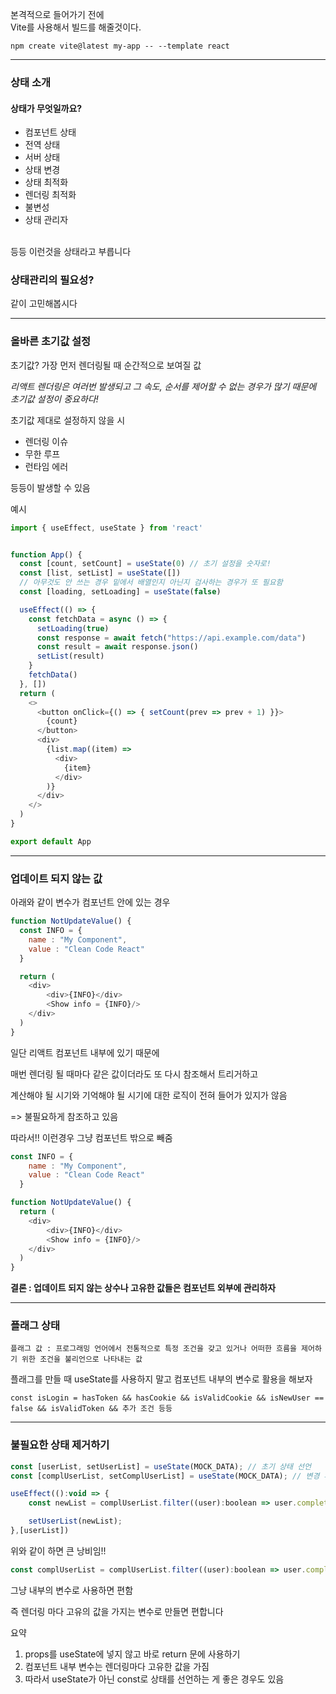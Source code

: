본격적으로 들어가기 전에 \
Vite를 사용해서 빌드를 해줄것이다.

<pre>
<code>npm create vite@latest my-app -- --template react</code>
</pre>

 * * *

### **상태 소개**

#### 상태가 무엇일까요?
* 컴포넌트 상태
* 전역 상태
* 서버 상태
* 상태 변경
* 상태 최적화
* 렌더링 최적화
* 불변성
* 상태 관리자

<br/>등등 이런것을 상태라고 부릅니다

### 상태관리의 필요성? 
같이 고민해봅시다

***

### **올바른 초기값 설정**

초기값? 
가장 먼저 렌더링될 때 순간적으로 보여질 값

*리액트 렌더링은 여러번 발생되고 그 속도, 순서를 제어할 수 없는 경우가 많기 때문에 초기값 설정이 중요하다!*


초기값 제대로 설정하지 않을 시
* 렌더링 이슈
* 무한 루프
* 런타임 에러

등등이 발생할 수 있음


예시
```javascript
import { useEffect, useState } from 'react'


function App() {
  const [count, setCount] = useState(0) // 초기 설정을 숫자로!
  const [list, setList] = useState([])
  // 아무것도 안 쓰는 경우 밑에서 배열인지 아닌지 검사하는 경우가 또 필요함 
  const [loading, setLoading] = useState(false)

  useEffect(() => {
    const fetchData = async () => {
      setLoading(true)
      const response = await fetch("https://api.example.com/data")
      const result = await response.json()
      setList(result)
    }
    fetchData()
  }, [])
  return (
    <>
      <button onClick={() => { setCount(prev => prev + 1) }}>
        {count}
      </button>
      <div>
        {list.map((item) =>
          <div>
            {item}
          </div>
        )}
      </div>
    </>
  )
}

export default App

```


***
### 업데이트 되지 않는 값

아래와 같이 변수가 컴포넌트 안에 있는 경우
```javascript
function NotUpdateValue() {
  const INFO = {
    name : "My Component",
    value : "Clean Code React"
  }

  return (
    <div>
        <div>{INFO}</div>
        <Show info = {INFO}/>
    </div>
  )
}
```

일단 리액트 컴포넌트 내부에 있기 때문에

매번 렌더링 될 때마다 같은 값이더라도 또 다시 참조해서 트리거하고

계산해야 될 시기와 기억해야 될 시기에 대한 로직이 전혀 들어가 있지가 않음

=>  불필요하게 참조하고 있음

따라서!! 이런경우 그냥 컴포넌트 밖으로 빼줌

```javascript
const INFO = {
    name : "My Component",
    value : "Clean Code React"
  }

function NotUpdateValue() {
  return (
    <div>
        <div>{INFO}</div>
        <Show info = {INFO}/>
    </div>
  )
}
```

**결론 : 업데이트 되지 않는 상수나 고유한 값들은 컴포넌트 외부에 관리하자**

***
### 플래그 상태

`플래그 값 : 프로그래밍 언어에서 전통적으로 특정 조건을 갖고 있거나 어떠한 흐름을 제어하기 위한 조건을 불리언으로 나타내는 값`

플래그를 만들 때 useState를 사용하지 말고 컴포넌트 내부의 변수로 활용을 해보자
```
const isLogin = hasToken && hasCookie && isValidCookie && isNewUser == false && isValidToken && 추가 조건 등등
```


*** 

### 불필요한 상태 제거하기

``` javascript
const [userList, setUserList] = useState(MOCK_DATA); // 초기 상태 선언
const [complUserList, setComplUserList] = useState(MOCK_DATA); // 변경 후 저장할 상태 선언

useEffect(():void => {
    const newList = complUserList.filter((user):boolean => user.completed === true);

    setUserList(newList);
},[userList])
```

위와 같이 하면 큰 낭비임!!

```javascript
const complUserList = complUserList.filter((user):boolean => user.completed === true)
```
그냥 내부의 변수로 사용하면 편함

즉 렌더링 마다 고유의 값을 가지는 변수로 만들면 편합니다


요약
1. props를 useState에 넣지 않고 바로 return 문에 사용하기
2. 컴포넌트 내부 변수는 렌더링마다 고유한 값을 가짐
3. 따라서 useState가 아닌 const로 상태를 선언하는 게 좋은 경우도 있음

